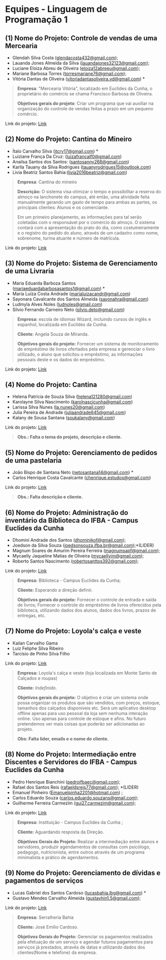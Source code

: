 # Equipes - Linguagem de Programação 1

## (1) Nome do Projeto: Controle de vendas de uma Mercearia

- Glendah Silva Costa (glendacosta432@gmail.com);
- Lauanda Jones Almeida da Silva (lauandajones32123@gmail.com);
- Luciane Eloiza Abreu de Oliveira (eloiza12abreeu@gmail.com);
- Mariane Barbosa Torres (torresmariane76@gmail.com);
- Vitória Dantas de Oliveira (vitoriadantasoliveira.vd@gmail.com) \*

> **Empresa**: "Mercearia Vitória", localizado em Euclides da Cunha, o proprietário do comércio se chama Francisco Barbosa de Oliveira.
>
> **Objetivos gerais do projeto**: Criar um programa que vai auxiliar na organização do controle de vendas feitas a prazo em um pequeno comércio.

Link do projeto: [Link]()

## (2) Nome do Projeto: Cantina do Mineiro

- Ítalo Carvalho Silva (itcrv17@gmail.com) *
- Luiziane França Da Cruz: ([luizafrancalf0@gmail.com](mailto:luizafrancalf0@gmail.com))
- Anailsa Santos dos Santos: ([santosanny268@gmail.com](mailto:santosanny268@gmail.com))
- Karlla Tauany da Silva Rodrigues ([tauanyrodrigues15@outlook.com](mailto:tauanyrodrigues15@outlook.com))
- Livia Beatriz Santos Bahia:([livia2016beatriz@gmail.com](mailto:livia2016beatriz@gmail.com))

> **Empresa**: Cantina do mineiro
>
> **Descrição:** O sistema visa otimizar o tempo e possibilitar a reserva do almoço na lanchonete do campus, até então, uma atividade feita manualmente gerando um gasto de tempo para ambas as partes, os principais clientes: Alunos e os comerciante.
>
> Em um primeiro planejamento, as informações para tal serão coletadas com o responsável por o comércio do almoço. O sistema contará com a apresentação do prato do dia, como costumeiramente e o registro do pedido do aluno, através de um cadastro como nome, sobrenome, turma atuante e número de matrícula.

Link do projeto: [Link]()

## (3) Nome do Projeto: Sistema de Gerenciamento de uma Livraria

- Maria Eduarda Barboza Santos (mariaeduardabarbosasantos1@gmail.com) *
- Maria Luíza Costa Andrade (marialuizacandr@gmail.com)
- Sayonara Cavalcante dos Santos Almeida (sayonahra@gmail.com) 
- Ludmyla Alves Noles (ludnoles@gmail.com)
- Silvio Fernando Carneiro Neto (silvio.deto@gmail.com)

> **Empresa:** escola de idiomas Wizard, incluindo cursos de inglês e espanhol, localizada em Euclides da Cunha. 
>
> **Cliente**: Angela Souza de Miranda.
>
> **Objetivos gerais do projeto:** Fornecer um sistema de monitoramento de empréstimo de livros ofertados pela empresa e gerenciar o livro utilizado, o aluno que solicitou o empréstimo, as informações pessoais deste e os dados do empréstimo.

Link do projeto: [Link]()

## (4) Nome do Projeto: Cantina

- Helena Patrícia de Souza Silva (helena121280@gmail.com)
- Karolayne Silva Nascimento (karolnascicunha@gmail.com)
- Larissa Silva Nunes (la.nunes20@gmail.com)
- Julia Pereira de Andrade (juliaandrade645@gmail.com)
- Kalany de Sousa Santana ([soukalany@gmail.com](mailto:soukalany@gmail.com))

Link do projeto: [Link]()

> **Obs.: Falta o tema do projeto, descrição e cliente.**

## (5) Nome do Projeto: Gerenciamento de pedidos de uma pastelaria

- João Bispo de Santana Neto ([netosantana14@gmail.com](mailto:netosantana14@gmail.com)) *
- Carlos Henrique Costa Cavalcante ([chenrique.estudos@gmail.com](mailto:chenrique.estudos@gmail.com))

Link do projeto: [Link]()

> **Obs.: Falta descrição e cliente.**

## (6) Nome do Projeto: Administração do inventário da Biblioteca do IFBA - Campus Euclides da Cunha

- Dhomini Andrade dos Santos ([dhominikof@gmail.com](mailto:dhominikof@gmail.com));
- Joedson da Silva Souza ([joedsonsouza.ifba.br@gmail.com](mailto:joedsonsouza.ifba.br@gmail.com));*(LIDER)
- Magnum Soares de Amurim Pereira Ferreira ([magnumsapf@gmail.com](mailto:magnumsapf@gmail.com));
- Mycaelly Jaqueline Matias de Oliveira ([mycaellyjm@gmail.com](mailto:mycaellyjm@gmail.com));
- Roberto Santos Nascimento ([robertosanttos392@gmail.com](mailto:robertosanttos392@gmail.com));

Link do projeto: [Link]()

> **Empresa:** Biblioteca - Campus Euclides da Cunha;
>
> **Cliente:** Esperando a direção definir.
>
> **Objetivos gerais do projeto:** Fornecer o controle de entrada e saída de livros; Fornecer o controle do empréstimo de livros oferecidos pela biblioteca, utilizando dados dos alunos, dados dos livros, prazos de entregas, etc.

## (7) Nome do Projeto: Loyola's calça e veste

- Kailan Carvalho Gama
- Luiz Feliphe Silva Ribeiro
- Tarcísio de Pinho Silva Filho

Link do projeto: [Link]()

> **Empresa:** Loyola's calça e veste (loja localizada em Monte Santo de Calçados e roupas)
>
> **Cliente:** *Indefinido*.
>
> **Objetivos gerais do projeto:** O objetivo é criar um sistema onde possa organizar os produtos que são vendidos, com preços, estoque, tamanhos dos calçados disponíveis etc. Será um aplicativo desktop offline apenas para uso pessoal da loja sem nenhuma interação online. Uso apenas para controle de estoque e afins. No futuro pretendemos ver mais coisas que poderão ser adicionadas ao projeto.
>
> **Obs: Falta líder, emails e o nome do cliente.**

## (8) Nome do Projeto: Intermediação entre Discentes e Servidores do IFBA - Campus Euclides da Cunha

- Pedro Henrique Bianchini ([pedroifbaec@gmail.com](mailto:pedroifbaec@gmail.com));
- Rafael dos Santos Reis ([rafaeldsreis77@gmail.com](mailto:rafaeldsreis77@gmail.com)); *(LIDER)
- Emanuel Pinheiro ([Emanuelpinha2201@hotmail.com](mailto:Emanuelpinha2201@hotmail.com)) ;
- Carlos Eduardo Souza ([carlos.eduardo.souzans@gmail.com](mailto:carlos.eduardo.souzans@gmail.com));
- Guilherme Ferreira Carmezim ([gui27.carmezim@gmail.com](mailto:gui27.carmezim@gmail.com));

Link do projeto: [Link]()

> **Empresa:** Instituição - Campus Euclides da Cunha ;
>
> **Cliente:** Aguardando resposta da Direção.
>
> **Objetivos Gerais do Projeto:** Realizar a intermediação entre alunos e servidores, produzir agendamentos de consultas com psicólogo, pedagogo, nutricionista, entre outros através de um programa minimalista e prático de agendamentos.

## (9) Nome do Projeto: Gerenciamento de dívidas e pagamentos de serviços

- Lucas Gabriel dos Santos Cardoso ([lucasbahia.lbg@gmail.com](mailto:lucasbahia.lbg@gmail.com)) *
- Gustavo Mendes Carvalho Almeida ([gustavhin1.5@gmail.com](mailto:gustavhin1.5@gmail.com));

Link do projeto: [Link]()

> **Empresa:** Serralheria Bahia
>
> **Cliente:** José Emilio Cardoso.
>
> **Objetivos Gerais do Projeto:** Gerenciar os pagamentos realizados pela efetuação de um serviço e agendar futuros pagamentos para serviços já prestados, através de datas e utilizando dados dos clientes(Nome e telefone) da empresa.

